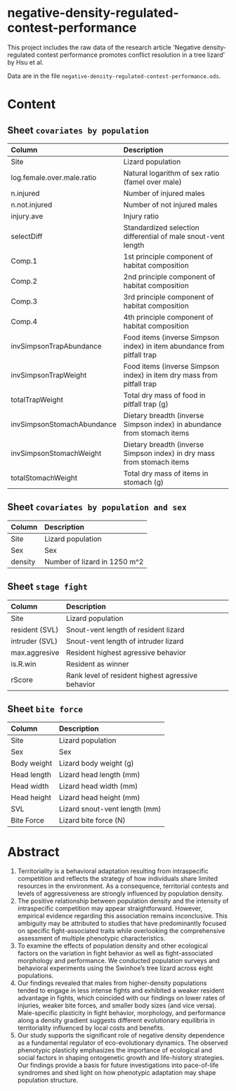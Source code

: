 # negative-density-regulated-contest-performance

This project includes the raw data of the research article 'Negative density-regulated contest performance promotes conflict resolution in a tree lizard' by Hsu et al.

Data are in the file `negative-density-regulated-contest-performance.ods`. 

# Content

## Sheet `covariates by population`

| Column | Description |
| :-- | :-- |
| Site  | Lizard population |
| log.female.over.male.ratio | Natural logarithm of sex ratio (famel over male) |
| n.injured | Number of injured males |
| n.not.injured | Number of not injured males |
| injury.ave | Injury ratio |
| selectDiff | Standardized selection differential of male snout-vent length |
| Comp.1 | 1st principle component of habitat composition |
| Comp.2 | 2nd principle component of habitat composition |
| Comp.3 | 3rd principle component of habitat composition |
| Comp.4 | 4th principle component of habitat composition |
| invSimpsonTrapAbundance | Food items (inverse Simpson index) in item abundance from pitfall trap |
| invSimpsonTrapWeight | Food items (inverse Simpson index) in item dry mass from pitfall trap |
| totalTrapWeight | Total dry mass of food in pitfall trap (g) |
| invSimpsonStomachAbundance | Dietary breadth (inverse Simpson index) in abundance from stomach items |
| invSimpsonStomachWeight | Dietary breadth (inverse Simpson index) in dry mass from stomach items |
| totalStomachWeight | Total dry mass of items in stomach (g) |

## Sheet `covariates by population and sex`

| Column | Description |
| :-- | :-- |
| Site  | Lizard population |
| Sex  | Sex |
| density  | Number of lizard in 1250 m^2 |

## Sheet `stage fight`

| Column | Description |
| :-- | :-- |
| Site  | Lizard population |
| resident (SVL) | Snout-vent length of resident lizard |
| intruder (SVL) | Snout-vent length of intruder lizard |
| max.aggresive | Resident highest agressive behavior |
| is.R.win | Resident as winner|
| rScore | Rank level of resident highest agressive behavior |

## Sheet `bite force`
| Column | Description |
| :-- | :-- |
| Site | Lizard population |
| Sex | Sex |
| Body weight | Lizard body weight (g) |
| Head length | Lizard head length (mm) |
| Head width | Lizard head width (mm) |
| Head height | Lizard head height (mm) |
| SVL |Lizard snout-vent length (mm) |
| Bite Force | Lizard bite force (N) |


# Abstract ##
1. Territoriality is a behavioral adaptation resulting from intraspecific competition and reflects the strategy of how individuals share limited resources in the environment. As a consequence, territorial contests and levels of aggressiveness are strongly influenced by population density.
2. The positive relationship between population density and the intensity of intraspecific competition may appear straightforward. However, empirical evidence regarding this association remains inconclusive. This ambiguity may be attributed to studies that have predominantly focused on specific fight-associated traits while overlooking the comprehensive assessment of multiple phenotypic characteristics.
3. To examine the effects of population density and other ecological factors on the variation in fight behavior as well as fight-associated morphology and performance. We conducted population surveys and behavioral experiments using the Swinhoe’s tree lizard across eight populations.
4. Our findings revealed that males from higher-density populations tended to engage in less intense fights and exhibited a weaker resident advantage in fights, which coincided with our findings on lower rates of injuries, weaker bite forces, and smaller body sizes (and vice versa). Male-specific plasticity in fight behavior, morphology, and performance along a density gradient suggests different evolutionary equilibria in territoriality influenced by local costs and benefits.
5. Our study supports the significant role of negative density dependence as a fundamental regulator of eco-evolutionary dynamics. The observed phenotypic plasticity emphasizes the importance of ecological and social factors in shaping ontogenetic growth and life-history strategies. Our findings provide a basis for future investigations into pace-of-life syndromes and shed light on how phenotypic adaptation may shape population structure.

